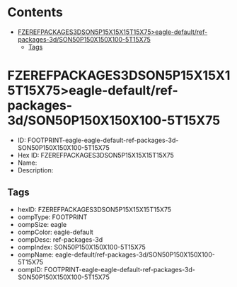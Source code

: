 



Contents
========

* [FZEREFPACKAGES3DSON5P15X15X15T15X75>eagle-default/ref-packages-3d/SON50P150X150X100-5T15X75](#fzerefpackages3dson5p15x15x15t15x75eagle-defaultref-packages-3dson50p150x150x100-5t15x75)
	* [Tags](#tags)

# FZEREFPACKAGES3DSON5P15X15X15T15X75>eagle-default/ref-packages-3d/SON50P150X150X100-5T15X75

- ID: FOOTPRINT-eagle-eagle-default-ref-packages-3d-SON50P150X150X100-5T15X75
- Hex ID: FZEREFPACKAGES3DSON5P15X15X15T15X75
- Name: 
- Description: 

## Tags

- hexID: FZEREFPACKAGES3DSON5P15X15X15T15X75
- oompType: FOOTPRINT
- oompSize: eagle
- oompColor: eagle-default
- oompDesc: ref-packages-3d
- oompIndex: SON50P150X150X100-5T15X75
- oompName: eagle-default/ref-packages-3d/SON50P150X150X100-5T15X75
- oompID: FOOTPRINT-eagle-eagle-default-ref-packages-3d-SON50P150X150X100-5T15X75
